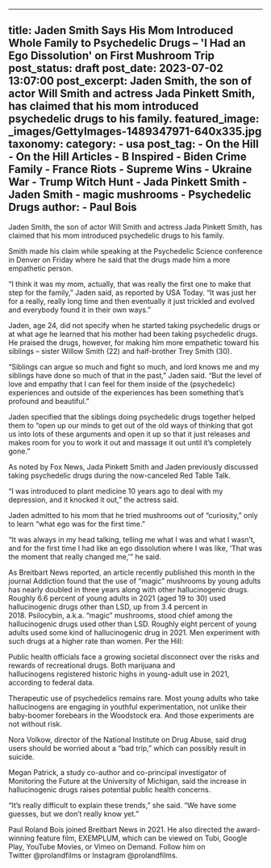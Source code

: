 
---
title: Jaden Smith Says His Mom Introduced Whole Family to Psychedelic Drugs – &#39;I Had an Ego Dissolution&#39; on First Mushroom Trip 
post_status: draft
post_date: 2023-07-02 13:07:00 
post_excerpt: Jaden Smith, the son of actor Will Smith and actress Jada Pinkett Smith, has claimed that his mom introduced psychedelic drugs to his family. 
featured_image: _images/GettyImages-1489347971-640x335.jpg 
taxonomy:
    category:
        - usa 
    post_tag:
        - On the Hill
        - On the Hill Articles
        - B Inspired
        - Biden Crime Family
        - France Riots
        - Supreme Wins
        - Ukraine War
        - Trump Witch Hunt
        - Jada Pinkett Smith
        - Jaden Smith
        - magic mushrooms
        - Psychedelic Drugs
    author:
        - Paul Bois
---
Jaden Smith, the son of actor Will Smith and actress Jada Pinkett Smith, has claimed that his mom introduced psychedelic drugs to his family.

Smith made his claim while speaking at the Psychedelic Science conference in Denver on Friday where he said that the drugs made him a more empathetic person.

“I think it was my mom, actually, that was really the first one to make that step for the family,” Jaden said, as reported by USA Today. “It was just her for a really, really long time and then eventually it just trickled and evolved and everybody found it in their own ways.”

Jaden, age 24, did not specify when he started taking psychedelic drugs or at what age he learned that his mother had been taking psychedelic drugs. He praised the drugs, however, for making him more empathetic toward his siblings – sister Willow Smith (22) and half-brother Trey Smith (30).

“Siblings can argue so much and fight so much, and lord knows me and my siblings have done so much of that in the past,” Jaden said. “But the level of love and empathy that I can feel for them inside of the (psychedelic) experiences and outside of the experiences has been something that’s profound and beautiful.”

Jaden specified that the siblings doing psychedelic drugs together helped them to “open up our minds to get out of the old ways of thinking that got us into lots of these arguments and open it up so that it just releases and makes room for you to work it out and massage it out until it’s completely gone.”

As noted by Fox News, Jada Pinkett Smith and Jaden previously discussed taking psychedelic drugs during the now-canceled Red Table Talk.

“I was introduced to plant medicine 10 years ago to deal with my depression, and it knocked it out,” the actress said.

Jaden admitted to his mom that he tried mushrooms out of “curiosity,” only to learn “what ego was for the first time.”

“It was always in my head talking, telling me what I was and what I wasn’t, and for the first time I had like an ego dissolution where I was like, ‘That was the moment that really changed me,&#39;” he said.

As Breitbart News reported, an article recently published this month in the journal Addiction found that the use of “magic” mushrooms by young adults has nearly doubled in three years along with other hallucinogenic drugs. Roughly 6.6 percent of young adults in 2021 (aged 19 to 30) used hallucinogenic drugs other than LSD, up from 3.4 percent in 2018. Psilocybin, a.k.a. “magic” mushrooms, stood chief among the hallucinogenic drugs used other than LSD. Roughly eight percent of young adults used some kind of hallucinogenic drug in 2021. Men experiment with such drugs at a higher rate than women. Per the Hill:

Public health officials face a growing societal disconnect over the risks and rewards of recreational drugs. Both marijuana and hallucinogens registered historic highs in young-adult use in 2021, according to federal data.

Therapeutic use of psychedelics remains rare. Most young adults who take hallucinogens are engaging in youthful experimentation, not unlike their baby-boomer forebears in the Woodstock era. And those experiments are not without risk.

Nora Volkow, director of the National Institute on Drug Abuse, said drug users should be worried about a “bad trip,” which can possibly result in suicide.

Megan Patrick, a study co-author and co-principal investigator of Monitoring the Future at the University of Michigan, said the increase in hallucinogenic drugs raises potential public health concerns.

“It’s really difficult to explain these trends,” she said. “We have some guesses, but we don’t really know yet.”

Paul Roland Bois joined Breitbart News in 2021. He also directed the award-winning feature film, EXEMPLUM, which can be viewed on Tubi, Google Play, YouTube Movies, or Vimeo on Demand. Follow him on Twitter @prolandfilms or Instagram @prolandfilms. 